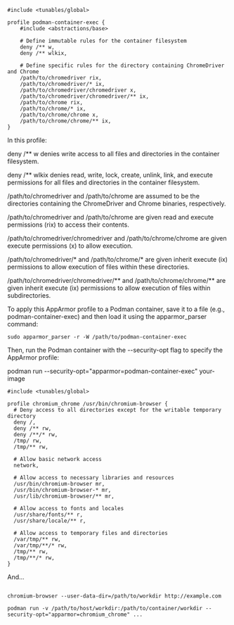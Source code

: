 ```
#include <tunables/global>

profile podman-container-exec {
    #include <abstractions/base>

    # Define immutable rules for the container filesystem
    deny /** w,
    deny /** wlkix,

    # Define specific rules for the directory containing ChromeDriver and Chrome
    /path/to/chromedriver rix,
    /path/to/chromedriver/* ix,
    /path/to/chromedriver/chromedriver x,
    /path/to/chromedriver/chromedriver/** ix,
    /path/to/chrome rix,
    /path/to/chrome/* ix,
    /path/to/chrome/chrome x,
    /path/to/chrome/chrome/** ix,
}
```
In this profile:

deny /** w denies write access to all files and directories in the container filesystem.

deny /** wlkix denies read, write, lock, create, unlink, link, and execute permissions for all files and directories in the container filesystem.

/path/to/chromedriver and /path/to/chrome are assumed to be the directories containing the ChromeDriver and Chrome binaries, respectively.

/path/to/chromedriver and /path/to/chrome are given read and execute permissions (rix) to access their contents.

/path/to/chromedriver/chromedriver and /path/to/chrome/chrome are given execute permissions (x) to allow execution.

/path/to/chromedriver/* and /path/to/chrome/* are given inherit execute (ix) permissions to allow execution of files within these directories.

/path/to/chromedriver/chromedriver/** and /path/to/chrome/chrome/** are given inherit execute (ix) permissions to allow execution of files within subdirectories.



To apply this AppArmor profile to a Podman container, save it to a file (e.g., podman-container-exec) and then load it using the apparmor_parser command:

```
sudo apparmor_parser -r -W /path/to/podman-container-exec

```
Then, run the Podman container with the --security-opt flag to specify the AppArmor profile:


podman run --security-opt="apparmor=podman-container-exec" your-image



```
#include <tunables/global>

profile chromium_chrome /usr/bin/chromium-browser {
  # Deny access to all directories except for the writable temporary directory
  deny /,
  deny /** rw,
  deny /**/* rw,
  /tmp/ rw,
  /tmp/** rw,
  
  # Allow basic network access
  network,
  
  # Allow access to necessary libraries and resources
  /usr/bin/chromium-browser mr,
  /usr/bin/chromium-browser-* mr,
  /usr/lib/chromium-browser/** mr,
  
  # Allow access to fonts and locales
  /usr/share/fonts/** r,
  /usr/share/locale/** r,
  
  # Allow access to temporary files and directories
  /var/tmp/** rw,
  /var/tmp/**/* rw,
  /tmp/** rw,
  /tmp/**/* rw,
}

```

And...


```

chromium-browser --user-data-dir=/path/to/workdir http://example.com

podman run -v /path/to/host/workdir:/path/to/container/workdir --security-opt="apparmor=chromium_chrome" ...



